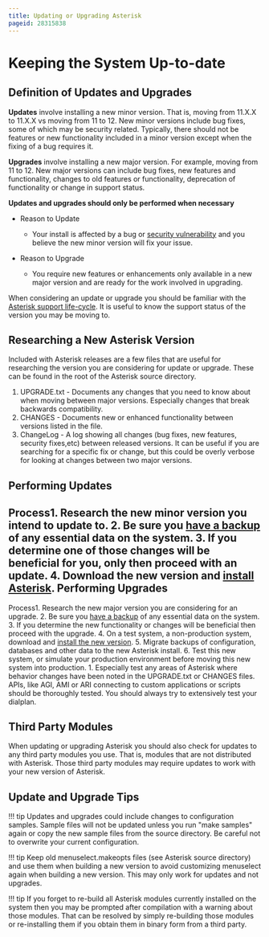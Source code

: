 ```yaml
---
title: Updating or Upgrading Asterisk
pageid: 28315838
---
```


Keeping the System Up-to-date
=============================

Definition of Updates and Upgrades
----------------------------------

**Updates** involve installing a new minor version. That is, moving from 11.X.X to 11.X.X vs moving from 11 to 12. New minor versions include bug fixes, some of which may be security related. Typically, there should not be features or new functionality included in a minor version except when the fixing of a bug requires it.

**Upgrades** involve installing a new major version. For example, moving from 11 to 12. New major versions can include bug fixes, new features and functionality, changes to old features or functionality, deprecation of functionality or change in support status.

**Updates and upgrades should only be performed when necessary**

* Reason to Update  

	+ Your install is affected by a bug or [security vulnerability](/About-the-Project/Asterisk-Security-Vulnerabilities) and you believe the new minor version will fix your issue.
* Reason to Upgrade  

	+ You require new features or enhancements only available in a new major version and are ready for the work involved in upgrading.

When considering an update or upgrade you should be familiar with the [Asterisk support life-cycle](/About-the-Project/Asterisk-Versions). It is useful to know the support status of the version you may be moving to.

Researching a New Asterisk Version
----------------------------------

Included with Asterisk releases are a few files that are useful for researching the version you are considering for update or upgrade. These can be found in the root of the Asterisk source directory.

1. UPGRADE.txt - Documents any changes that you need to know about when moving between major versions. Especially changes that break backwards compatibility.
2. CHANGES - Documents new or enhanced functionality between versions listed in the file.
3. ChangeLog - A log showing all changes (bug fixes, new features, security fixes,etc) between released versions. It can be useful if you are searching for a specific fix or change, but this could be overly verbose for looking at changes between two major versions.

Performing Updates
------------------

Process1. Research the new minor version you intend to update to.
2. Be sure you [have a backup](/Operation/Maintenance-and-Upgrades/Asterisk-Backups) of any essential data on the system.
3. If you determine one of those changes will be beneficial for you, only then proceed with an update.
4. Download the new version and [install Asterisk](/Getting-Started/Installing-Asterisk).
Performing Upgrades
-------------------

Process1. Research the new major version you are considering for an upgrade.
2. Be sure you [have a backup](/Operation/Maintenance-and-Upgrades/Asterisk-Backups) of any essential data on the system.
3. If you determine the new functionality or changes will be beneficial then proceed with the upgrade.
4. On a test system, a non-production system, download and [install the new version](/Getting-Started/Installing-Asterisk).
5. Migrate backups of configuration, databases and other data to the new Asterisk install.
6. Test this new system, or simulate your production environment before moving this new system into production.
	1. Especially test any areas of Asterisk where behavior changes have been noted in the UPGRADE.txt or CHANGES files. APIs, like AGI, AMI or ARI connecting to custom applications or scripts should be thoroughly tested. You should always try to extensively test your dialplan.

Third Party Modules
-------------------

When updating or upgrading Asterisk you should also check for updates to any third party modules you use. That is, modules that are not distributed with Asterisk. Those third party modules may require updates to work with your new version of Asterisk.

Update and Upgrade Tips
-----------------------

!!! tip 
    Updates and upgrades could include changes to configuration samples.  Sample files will not be updated unless you run "make samples" again or copy the new sample files from the source directory. Be careful not to overwrite your current configuration.

[//]: # (end-tip)

!!! tip 
    Keep old menuselect.makeopts files (see Asterisk source directory) and use them when building a new version to avoid customizing menuselect again when building a new version. This may only work for updates and not upgrades.

[//]: # (end-tip)

!!! tip 
    If you forget to re-build all Asterisk modules currently installed on the system then you may be prompted after compilation with a warning about those modules. That can be resolved by simply re-building those modules or re-installing them if you obtain them in binary form from a third party.

[//]: # (end-tip)
